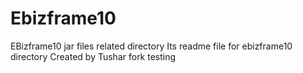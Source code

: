 # Ebizframe10
EBizframe10 jar files related directory
Its readme file for ebizframe10 directory
Created by Tushar
fork testing
